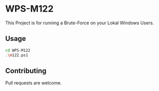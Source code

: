 # WPS-M122

This Project is for running a Brute-Force on your Lokal Windows Users.

## Usage

```bash
cd WPS-M122
.\m122.ps1
```

## Contributing
Pull requests are welcome.
